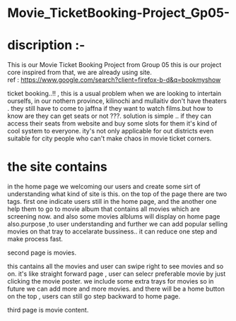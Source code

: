 # Movie_TicketBooking-Project_Gp05-

# discription :-
This is our Movie Ticket Booking Project from Group 05
this is our project core inspired from that, we are already using site.   
ref : https://www.google.com/search?client=firefox-b-d&q=bookmyshow

ticket booking..!! , this is a usual problem when we are looking to intertain ourselfs, in our nothern province, kilinochi and mullaitiv don't have theaters . they still  have to come to jaffna if they want to watch films.but how to know are they can get seats or not ???. solution is simple .. if they can access their seats from website and buy some slots for them  it's kind of cool system to everyone. ity's not only applicable for out districts even suitable for city people who can't make chaos in movie ticket corners.

# the site contains

in the home page we welcoming our users and create some sirt of understanding what kind of site is this.
on the top of the page there are two tags. first one indicate users still in the home page, and the another one help them to go to movie album that contains all movies which are screening now.
and also some movies alblums will display on home page also.purpose ,to user understanding and further we can add popular selling movies on that tray to accelarate bussiness.. it can reduce one step and make process fast.

second page is movies.

this cantains all the movies and  user can swipe right to see movies and so on. it's like straight forward page , user can selecr preferable movie by just clicking the movie poster. we include some extra trays for movies so in future we can add more and more movies. and there will be a home button on the top , users can still go step backward to home page.

third page is movie content.
